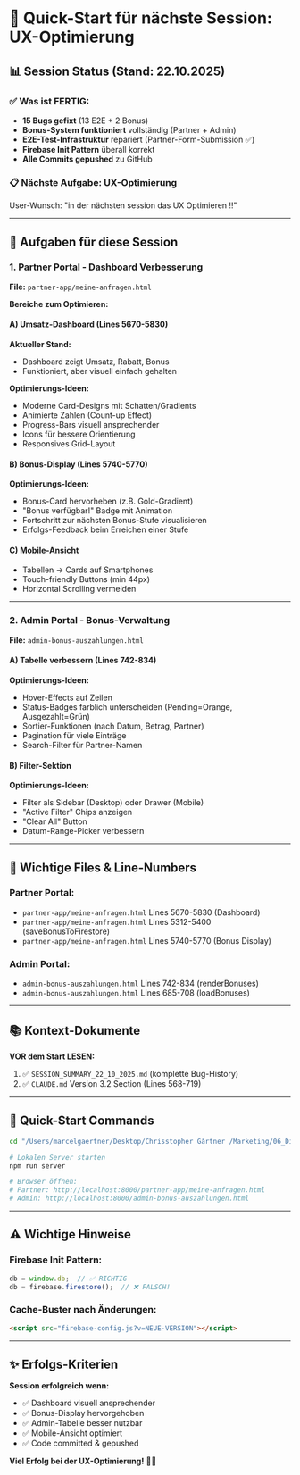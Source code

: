 # 🚀 Quick-Start für nächste Session: UX-Optimierung

## 📊 Session Status (Stand: 22.10.2025)

### ✅ Was ist FERTIG:
- **15 Bugs gefixt** (13 E2E + 2 Bonus)
- **Bonus-System funktioniert** vollständig (Partner + Admin)
- **E2E-Test-Infrastruktur** repariert (Partner-Form-Submission ✅)
- **Firebase Init Pattern** überall korrekt
- **Alle Commits gepushed** zu GitHub

### 📋 Nächste Aufgabe: **UX-Optimierung**

User-Wunsch: "in der nächsten session das UX Optimieren !!"

---

## 🎯 Aufgaben für diese Session

### 1. Partner Portal - Dashboard Verbesserung

**File:** `partner-app/meine-anfragen.html`

**Bereiche zum Optimieren:**

#### A) Umsatz-Dashboard (Lines 5670-5830)
**Aktueller Stand:**
- Dashboard zeigt Umsatz, Rabatt, Bonus
- Funktioniert, aber visuell einfach gehalten

**Optimierungs-Ideen:**
- Moderne Card-Designs mit Schatten/Gradients
- Animierte Zahlen (Count-up Effect)
- Progress-Bars visuell ansprechender
- Icons für bessere Orientierung
- Responsives Grid-Layout

#### B) Bonus-Display (Lines 5740-5770)
**Optimierungs-Ideen:**
- Bonus-Card hervorheben (z.B. Gold-Gradient)
- "Bonus verfügbar!" Badge mit Animation
- Fortschritt zur nächsten Bonus-Stufe visualisieren
- Erfolgs-Feedback beim Erreichen einer Stufe

#### C) Mobile-Ansicht
- Tabellen → Cards auf Smartphones
- Touch-friendly Buttons (min 44px)
- Horizontal Scrolling vermeiden

---

### 2. Admin Portal - Bonus-Verwaltung

**File:** `admin-bonus-auszahlungen.html`

#### A) Tabelle verbessern (Lines 742-834)
**Optimierungs-Ideen:**
- Hover-Effects auf Zeilen
- Status-Badges farblich unterscheiden (Pending=Orange, Ausgezahlt=Grün)
- Sortier-Funktionen (nach Datum, Betrag, Partner)
- Pagination für viele Einträge
- Search-Filter für Partner-Namen

#### B) Filter-Sektion
**Optimierungs-Ideen:**
- Filter als Sidebar (Desktop) oder Drawer (Mobile)
- "Active Filter" Chips anzeigen
- "Clear All" Button
- Datum-Range-Picker verbessern

---

## 📁 Wichtige Files & Line-Numbers

### Partner Portal:
- `partner-app/meine-anfragen.html` Lines 5670-5830 (Dashboard)
- `partner-app/meine-anfragen.html` Lines 5312-5400 (saveBonusToFirestore)
- `partner-app/meine-anfragen.html` Lines 5740-5770 (Bonus Display)

### Admin Portal:
- `admin-bonus-auszahlungen.html` Lines 742-834 (renderBonuses)
- `admin-bonus-auszahlungen.html` Lines 685-708 (loadBonuses)

---

## 📚 Kontext-Dokumente

**VOR dem Start LESEN:**
1. ✅ `SESSION_SUMMARY_22_10_2025.md` (komplette Bug-History)
2. ✅ `CLAUDE.md` Version 3.2 Section (Lines 568-719)

---

## 🚀 Quick-Start Commands

```bash
cd "/Users/marcelgaertner/Desktop/Chrisstopher Gàrtner /Marketing/06_Digitale_Tools/Fahrzeugannahme_App"

# Lokalen Server starten
npm run server

# Browser öffnen:
# Partner: http://localhost:8000/partner-app/meine-anfragen.html
# Admin: http://localhost:8000/admin-bonus-auszahlungen.html
```

---

## ⚠️ Wichtige Hinweise

### Firebase Init Pattern:
```javascript
db = window.db;  // ✅ RICHTIG
db = firebase.firestore();  // ❌ FALSCH!
```

### Cache-Buster nach Änderungen:
```html
<script src="firebase-config.js?v=NEUE-VERSION"></script>
```

---

## ✨ Erfolgs-Kriterien

**Session erfolgreich wenn:**
- ✅ Dashboard visuell ansprechender
- ✅ Bonus-Display hervorgehoben
- ✅ Admin-Tabelle besser nutzbar
- ✅ Mobile-Ansicht optimiert
- ✅ Code committed & gepushed

**Viel Erfolg bei der UX-Optimierung!** 🎨✨
